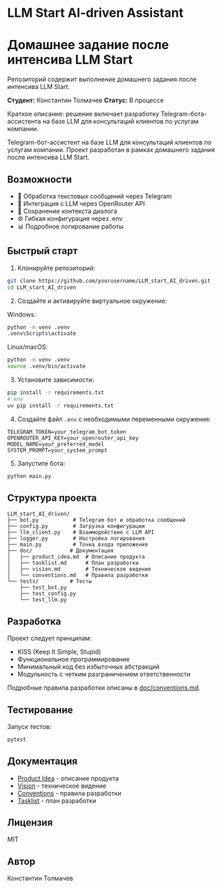 # LLM Start AI-driven Assistant

# Домашнее задание после интенсива LLM Start

Репозиторий содержит выполнение домашнего задания после интенсива LLM Start.

**Студент:** Константин Толмачев
**Статус:** В процессе

Краткое описание: решение включает разработку Telegram-бота-ассистента на базе LLM для консультаций клиентов по услугам компании.


Telegram-бот-ассистент на базе LLM для консультаций клиентов по услугам компании. Проект разработан в рамках домашнего задания после интенсива LLM Start.

## Возможности

- 💬 Обработка текстовых сообщений через Telegram
- 🤖 Интеграция с LLM через OpenRouter API
- 📝 Сохранение контекста диалога
- ⚙️ Гибкая конфигурация через .env
- 📊 Подробное логирование работы

## Быстрый старт

1. Клонируйте репозиторий:
```bash
git clone https://github.com/yourusername/LLM_start_AI_driven.git
cd LLM_start_AI_driven
```

2. Создайте и активируйте виртуальное окружение:

Windows:
```bash
python -m venv .venv
.venv\Scripts\activate
```

Linux/macOS:
```bash
python -m venv .venv
source .venv/bin/activate
```

3. Установите зависимости:
```bash
pip install -r requirements.txt
# или
uv pip install -r requirements.txt
```

4. Создайте файл `.env` с необходимыми переменными окружения:
```env
TELEGRAM_TOKEN=your_telegram_bot_token
OPENROUTER_API_KEY=your_openrouter_api_key
MODEL_NAME=your_preferred_model
SYSTEM_PROMPT=your_system_prompt
```

5. Запустите бота:
```bash
python main.py
```

## Структура проекта

```
LLM_start_AI_driven/
├── bot.py           # Telegram бот и обработка сообщений
├── config.py        # Загрузка конфигурации
├── llm_client.py    # Взаимодействие с LLM API
├── logger.py        # Настройка логирования
├── main.py          # Точка входа приложения
├── doc/            # Документация
│   ├── product_idea.md  # Описание продукта
│   ├── tasklist.md      # План разработки
│   ├── vision.md        # Техническое видение
│   └── conventions.md   # Правила разработки
└── tests/          # Тесты
    ├── test_bot.py
    ├── test_config.py
    └── test_llm.py
```

## Разработка

Проект следует принципам:
- KISS (Keep It Simple, Stupid)
- Функциональное программирование
- Минимальный код без избыточных абстракций
- Модульность с четким разграничением ответственности

Подробные правила разработки описаны в [doc/conventions.md](doc/conventions.md).

## Тестирование

Запуск тестов:
```bash
pytest
```

## Документация

- [Product Idea](doc/product_idea.md) - описание продукта
- [Vision](doc/vision.md) - техническое видение
- [Conventions](doc/conventions.md) - правила разработки
- [Tasklist](doc/tasklist.md) - план разработки

## Лицензия

MIT

## Автор

Константин Толмачев

